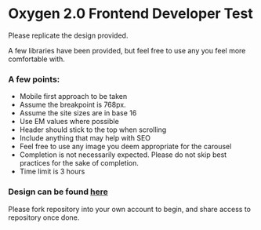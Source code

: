 # Oxygen 2.0 Frontend Developer Test

Please replicate the design provided.

A few libraries have been provided, but feel free to use any you feel more comfortable with.

### A few points:
- Mobile first approach to be taken
- Assume the breakpoint is 768px.
- Assume the site sizes are in base 16
- Use EM values where possible
- Header should stick to the top when scrolling
- Include anything that may help with SEO
- Feel free to use any image you deem appropriate for the carousel
- Completion is not necessarily expected. Please do not skip best practices for the sake of completion.
- Time limit is 3 hours

### Design can be found [here](https://www.figma.com/design/p30raPDU05SFTSrxjhT8KX/Oxygen-Dev-Assessment?node-id=0-1&t=oL73fO3Bje0HUQw5-0)

Please fork repository into your own account to begin, and share access to repository once done. 